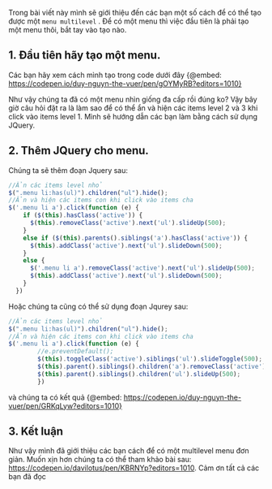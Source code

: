 Trong bài viết này mình sẽ giới thiệu đến các bạn một số cách để có thể tạo được một `menu multilevel` .
Để có một menu thì việc đầu tiên là phải tạo một menu thôi, bắt tay vào tạo nào.
## 1. Đầu tiên hãy tạo một menu.
Các bạn hãy xem cách mình tạo trong code dưới đây
{@embed: https://codepen.io/duy-nguyn-the-vuer/pen/gOYMyRB?editors=1010}

Như vậy chúng ta đã có một menu nhìn giống đa cấp rồi đúng ko? Vậy bây giờ câu hỏi đặt ra là làm sao để có thể ẩn và hiện các items level 2 và 3 khi click vào items level 1. Mình sẽ hướng dẫn các bạn làm bằng cách sử dụng JQuery.

## 2. Thêm JQuery cho menu.
Chúng ta sẽ thêm đoạn Jquery sau:
```javascript
//Ẩn các items level nhỏ
$(".menu li:has(ul)").children("ul").hide();  
//Ẩn và hiện các items con khi click vào items cha
$('.menu li a').click(function (e) {
    if ($(this).hasClass('active')) {
      $(this).removeClass('active').next('ul').slideUp(500);
    }
    else if ($(this).parents().siblings('a').hasClass('active')) {
      $(this).addClass('active').next('ul').slideDown(500);
    }
    else {
      $('.menu li a').removeClass('active').next('ul').slideUp(500);
      $(this).addClass('active').next('ul').slideDown(500);
    }
  })
```
Hoặc chúng ta cũng có thể sử dụng đoạn Jqurey sau:
```javascript
//Ẩn các items level nhỏ
$(".menu li:has(ul)").children("ul").hide();  
//Ẩn và hiện các items con khi click vào items cha
$('.menu li a').click(function (e) {
        //e.preventDefault();
        $(this).toggleClass('active').siblings('ul').slideToggle(500);
        $(this).parent().siblings().children('a').removeClass('active');
        $(this).parent().siblings().children('ul').slideUp(500);
        })
```

và chúng ta có kết quả
{@embed: https://codepen.io/duy-nguyn-the-vuer/pen/GRKqLyw?editors=1010}

## 3. Kết luận
Như vậy mình đã giới thiệu các bạn cách để có một multilevel menu đơn giản.
Muốn xịn hơn chúng ta có thể tham khảo bài sau: https://codepen.io/davilotus/pen/KBRNYp?editors=1010.
Cảm ơn tất cả các bạn đã đọc
